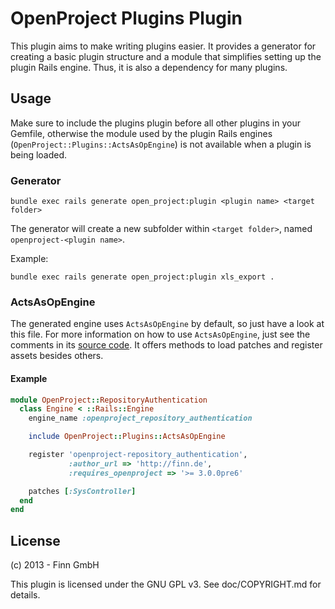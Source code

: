 <!---- copyright
OpenProject is a project management system.

Copyright (C) 2012-2013 the OpenProject Team

This program is free software; you can redistribute it and/or
modify it under the terms of the GNU General Public License version 3.

See doc/COPYRIGHT.md for more details.

++-->

# OpenProject Plugins Plugin

This plugin aims to make writing plugins easier. It provides a generator for creating a basic plugin structure and a module that simplifies setting up the plugin Rails engine. Thus, it is also a dependency for many plugins.

## Usage

Make sure to include the plugins plugin before all other plugins in your Gemfile, otherwise the module used by the plugin Rails engines (`OpenProject::Plugins::ActsAsOpEngine`) is not available when a plugin is being loaded.

### Generator

    bundle exec rails generate open_project:plugin <plugin name> <target folder>

The generator will create a new subfolder within `<target folder>`, named `openproject-<plugin name>`.

Example:

    bundle exec rails generate open_project:plugin xls_export .

### ActsAsOpEngine

The generated engine uses `ActsAsOpEngine` by default, so just have a look at this file.
For more information on how to use `ActsAsOpEngine`, just see the comments in its [source code](lib/open_project/plugins/acts_as_op_engine.rb).
It offers methods to load patches and register assets besides others.

#### Example
```ruby
module OpenProject::RepositoryAuthentication
  class Engine < ::Rails::Engine
    engine_name :openproject_repository_authentication

    include OpenProject::Plugins::ActsAsOpEngine

    register 'openproject-repository_authentication',
             :author_url => 'http://finn.de',
             :requires_openproject => '>= 3.0.0pre6'

    patches [:SysController]
  end
end
```

License
-------

(c) 2013 - Finn GmbH

This plugin is licensed under the GNU GPL v3. See doc/COPYRIGHT.md for details.
